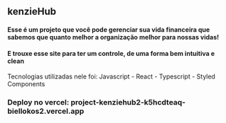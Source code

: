 ## kenzieHub

#### Esse é um projeto que você pode gerenciar sua vida financeira que sabemos que quanto melhor a organização melhor para nossas vidas!
#### E trouxe esse site para ter um controle, de uma forma bem intuitiva e clean

 Tecnologias utilizadas nele foi: Javascript - React - Typescript - Styled Components

### Deploy no vercel: project-kenziehub2-k5hcdteaq-biellokos2.vercel.app
